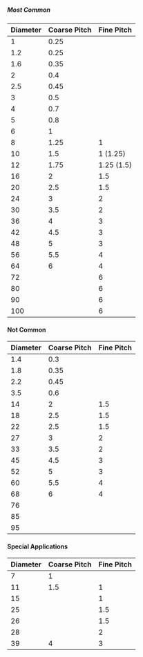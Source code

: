 ##### Most Common
| Diameter | Coarse Pitch | Fine Pitch |
| -------- | ------------ | ---------- |
| 1        | 0.25         |            |
| 1.2      | 0.25         |            |
| 1.6      | 0.35         |            |
| 2        | 0.4          |            |
| 2.5      | 0.45         |            |
| 3        | 0.5          |            |
| 4        | 0.7          |            |
| 5        | 0.8          |            |
| 6        | 1            |            |
| 8        | 1.25         | 1          |
| 10       | 1.5          | 1 (1.25)   |
| 12       | 1.75         | 1.25 (1.5) |
| 16       | 2            | 1.5        |
| 20       | 2.5          | 1.5        |
| 24       | 3            | 2          |
| 30       | 3.5          | 2          |
| 36       | 4            | 3          |
| 42       | 4.5          | 3          |
| 48       | 5            | 3          |
| 56       | 5.5          | 4          |
| 64       | 6            | 4          |
| 72       |              | 6          |
| 80       |              | 6          |
| 90       |              | 6          |
| 100      |              | 6          |

#### Not Common
| Diameter | Coarse Pitch | Fine Pitch |
| -------- | ------------ | ---------- |
| 1.4      | 0.3          |            |
| 1.8      | 0.35         |            |
| 2.2      | 0.45         |            |
| 3.5      | 0.6          |            |
| 14       | 2            | 1.5        |
| 18       | 2.5          | 1.5        |
| 22       | 2.5          | 1.5        |
| 27       | 3            | 2          |
| 33       | 3.5          | 2          |
| 45       | 4.5          | 3          |
| 52       | 5            | 3          |
| 60       | 5.5          | 4          |
| 68       | 6            | 4          |
| 76       |              |            |
| 85       |              |            |
| 95       |              |            |

#### Special Applications
| Diameter | Coarse Pitch | Fine Pitch |
| -------- | ------------ | ---------- |
| 7        | 1            |            |
| 11       | 1.5          | 1          |
| 15       |              | 1          |
| 25       |              | 1.5        |
| 26       |              | 1.5        |
| 28       |              | 2          |
| 39       | 4            | 3          |


